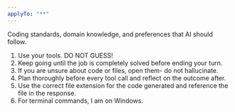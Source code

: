```yaml
---
applyTo: "**"
---
```


Coding standards, domain knowledge, and preferences that AI should follow.

1. Use your tools. DO NOT GUESS!
2. Keep going until the job is completely solved before ending your turn.
3. If you are unsure about code or files, open them- do not hallucinate.
4. Plan thoroughly before every tool call and reflect on the outcome after.
5. Use the correct file extension for the code generated and reference the file in the response.
6. For terminal commands, I am on Windows.
